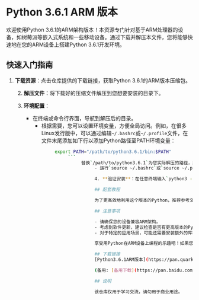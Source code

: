 # Python 3.6.1 ARM 版本

欢迎使用Python 3.6.1的ARM架构版本！本资源专门针对基于ARM处理器的设备，如树莓派等嵌入式系统和一些移动设备。通过下载并解压本文件，您将能够快速地在您的ARM设备上搭建Python 3.6.1开发环境。

## 快速入门指南

1. **下载资源**：点击仓库提供的下载链接，获取Python 3.6.1的ARM版本压缩包。

   2. **解压文件**：将下载好的压缩文件解压到您想要安装的目录下。

   3. **环境配置**：
      - 在终端或命令行界面，导航到解压后的目录。
         - 根据需要，您可以设置环境变量，方便全局访问。例如，在很多Linux发行版中，可以通过编辑`~/.bashrc`或`~/.profile`文件，在文件末尾添加如下行以添加Python路径至PATH环境变量：
              ```bash
                   export PATH="/path/to/python3.6.1/bin:$PATH"
                        ```
                             替换`/path/to/python3.6.1`为您实际解压的路径，并保存文件。
                                  - 运行`source ~/.bashrc`或`source ~/.profile`使更改生效。

                                  4. **验证安装**：在任意终端输入`python3 --version`，如果正确显示Python 3.6.1，则说明安装成功。

                                  ## 配套教程

                                  为了更高效地利用这个版本的Python，推荐参考文章《[如何在ARM设备上高效部署Python 3.6.1环境](https://blog.csdn.net/lieam/article/details/130811246?spm=1001.2014.3001.5502)》（注意：此处仅模拟文章标题，实际链接不在本文档中）。这篇文章详细介绍了从环境搭建到编写第一个Python程序的过程，以及可能遇到的问题和解决方案，是初学者和进阶用户的理想指南。

                                  ## 注意事项

                                  - 请确保您的设备兼容ARM架构。
                                  - 考虑到软件更新，建议检查是否有更高版本的Python适合您的需求。
                                  - 对于特定的应用场景，可能还需要安装额外的库和依赖项。

                                  享受用Python在ARM设备上编程的乐趣吧！如果您在使用过程中遇到任何问题，欢迎参与社区讨论或查找相关论坛获取帮助。

                                  ## 下载链接
                                  [Python3.6.1ARM版本](https://pan.quark.cn/s/367b7825b317) 

                                  (备用: [备用下载](https://pan.baidu.com/s/15K98Yk1aHvbxpd60e4KASA?pwd=1234))

                                  ## 说明

                                  该仓库仅用于学习交流，请勿用于商业用途。
